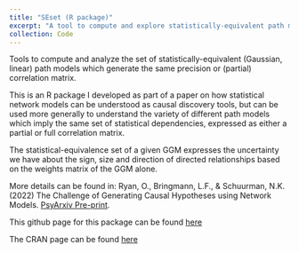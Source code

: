 ```yaml
---
title: "SEset (R package)"
excerpt: "A tool to compute and explore statistically-equivalent path models based on GGMs. CRAN: <https://cran.r-project.org/web/packages/SEset/"
collection: Code
---
```


Tools to compute and analyze the set of statistically-equivalent (Gaussian, linear) path models which generate the same precision or (partial) correlation matrix.

This is an R package I developed as part of a paper on how statistical network models can be understood as causal discovery tools, but can be used more generally to understand the variety of different path models which imply the same set of statistical dependencies, expressed as either a partial or full correlation matrix. 

The statistical-equivalence set of a given GGM expresses the uncertainty we have about the sign, size and direction of directed relationships based on the weights matrix of the GGM alone.

More details can be found in: Ryan, O., Bringmann, L.F., & Schuurman, N.K. (2022) The Challenge of Generating Causal Hypotheses using Network Models. [PsyArxiv Pre-print](https://psyarxiv.com/ryg69/).

This github page for this package can be found [here](https://github.com/ryanoisin/SEset) 

The CRAN page can be found [here](https://cran.r-project.org/web/packages/SEset/)
